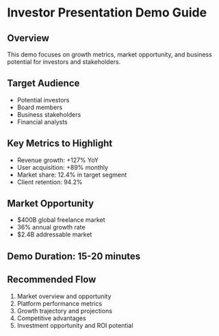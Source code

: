 # Investor Presentation Demo Guide

## Overview
This demo focuses on growth metrics, market opportunity, and business potential for investors and stakeholders.

## Target Audience
- Potential investors
- Board members
- Business stakeholders
- Financial analysts

## Key Metrics to Highlight
- Revenue growth: +127% YoY
- User acquisition: +89% monthly
- Market share: 12.4% in target segment
- Client retention: 94.2%

## Market Opportunity
- $400B global freelance market
- 36% annual growth rate
- $2.4B addressable market

## Demo Duration: 15-20 minutes

## Recommended Flow
1. Market overview and opportunity
2. Platform performance metrics
3. Growth trajectory and projections
4. Competitive advantages
5. Investment opportunity and ROI potential
